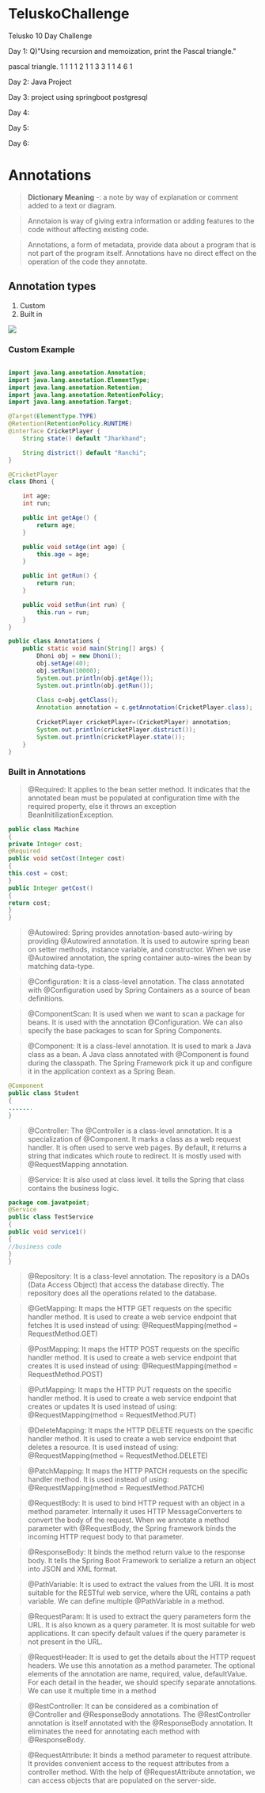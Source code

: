 # TeluskoChallenge
Telusko 10 Day Challenge

Day 1:
Q)"Using recursion and memoization, print the Pascal triangle."

pascal triangle.
      1
     1  1
    1 2  1
   1  3 3 1
  1  4   6  1
  
Day 2: Java Project

Day 3: project using springboot postgresql

Day 4: 

Day 5:

Day 6:
# Annotations

> **Dictionary Meaning** -: a note by way of explanation or comment added to a text or diagram. 

> Annotaion is way of giving extra information or adding features to the code without affecting existing code.

> Annotations, a form of metadata, provide data about a program that is not part of the program itself. Annotations have no direct effect on the operation of the code they annotate.

## Annotation types
1.  Custom
2.  Built in

![](JavaAnnotations.jpg)

### Custom Example
```java

import java.lang.annotation.Annotation;
import java.lang.annotation.ElementType;
import java.lang.annotation.Retention;
import java.lang.annotation.RetentionPolicy;
import java.lang.annotation.Target;

@Target(ElementType.TYPE)
@Retention(RetentionPolicy.RUNTIME)
@interface CricketPlayer {
	String state() default "Jharkhand";

	String district() default "Ranchi";
}

@CricketPlayer
class Dhoni {

	int age;
	int run;

	public int getAge() {
		return age;
	}

	public void setAge(int age) {
		this.age = age;
	}

	public int getRun() {
		return run;
	}

	public void setRun(int run) {
		this.run = run;
	}
}

public class Annotations {
	public static void main(String[] args) {
		Dhoni obj = new Dhoni();
		obj.setAge(40);
		obj.setRun(10000);
		System.out.println(obj.getAge());
		System.out.println(obj.getRun());
		
		Class c=obj.getClass();
		Annotation annotation = c.getAnnotation(CricketPlayer.class);
		
		CricketPlayer cricketPlayer=(CricketPlayer) annotation;
		System.out.println(cricketPlayer.district());
		System.out.println(cricketPlayer.state());
	}
}

```
### Built in Annotations
> @Required: It applies to the bean setter method. It indicates that the annotated bean must be populated at configuration time with the required property, else it throws an exception BeanInitilizationException.

```java
public class Machine   
{  
private Integer cost;  
@Required  
public void setCost(Integer cost)   
{  
this.cost = cost;  
}  
public Integer getCost()   
{  
return cost;  
}     
}  

```
>@Autowired: Spring provides annotation-based auto-wiring by providing @Autowired annotation. It is used to autowire spring bean on setter methods, instance variable, and constructor. When we use @Autowired annotation, the spring container auto-wires the bean by matching data-type.

>@Configuration: It is a class-level annotation. The class annotated with @Configuration used by Spring Containers as a source of bean definitions.

>@ComponentScan: It is used when we want to scan a package for beans. It is used with the annotation @Configuration. We can also specify the base packages to scan for Spring Components.

>@Component: It is a class-level annotation. It is used to mark a Java class as a bean. A Java class annotated with @Component is found during the classpath. The Spring Framework pick it up and configure it in the application context as a Spring Bean.

```java
@Component  
public class Student  
{  
.......  
}  
```
>@Controller: The @Controller is a class-level annotation. It is a specialization of @Component. It marks a class as a web request handler. It is often used to serve web pages. By default, it returns a string that indicates which route to redirect. It is mostly used with @RequestMapping annotation.

>@Service: It is also used at class level. It tells the Spring that class contains the business logic.

```java
package com.javatpoint;  
@Service  
public class TestService  
{  
public void service1()  
{  
//business code  
}  
}  
```
>@Repository: It is a class-level annotation. The repository is a DAOs (Data Access Object) that access the database directly. The repository does all the operations related to the database.

>@GetMapping: It maps the HTTP GET requests on the specific handler method. It is used to create a web service endpoint that fetches It is used instead of using: @RequestMapping(method = RequestMethod.GET)

>@PostMapping: It maps the HTTP POST requests on the specific handler method. It is used to create a web service endpoint that creates It is used instead of using: @RequestMapping(method = RequestMethod.POST)

>@PutMapping: It maps the HTTP PUT requests on the specific handler method. It is used to create a web service endpoint that creates or updates It is used instead of using: @RequestMapping(method = RequestMethod.PUT)

>@DeleteMapping: It maps the HTTP DELETE requests on the specific handler method. It is used to create a web service endpoint that deletes a resource. It is used instead of using: @RequestMapping(method = RequestMethod.DELETE)

>@PatchMapping: It maps the HTTP PATCH requests on the specific handler method. It is used instead of using: @RequestMapping(method = RequestMethod.PATCH)

>@RequestBody: It is used to bind HTTP request with an object in a method parameter. Internally it uses HTTP MessageConverters to convert the body of the request. When we annotate a method parameter with @RequestBody, the Spring framework binds the incoming HTTP request body to that parameter.

>@ResponseBody: It binds the method return value to the response body. It tells the Spring Boot Framework to serialize a return an object into JSON and XML format.

>@PathVariable: It is used to extract the values from the URI. It is most suitable for the RESTful web service, where the URL contains a path variable. We can define multiple @PathVariable in a method.

>@RequestParam: It is used to extract the query parameters form the URL. It is also known as a query parameter. It is most suitable for web applications. It can specify default values if the query parameter is not present in the URL.

>@RequestHeader: It is used to get the details about the HTTP request headers. We use this annotation as a method parameter. The optional elements of the annotation are name, required, value, defaultValue. For each detail in the header, we should specify separate annotations. We can use it multiple time in a method

>@RestController: It can be considered as a combination of @Controller and @ResponseBody annotations. The @RestController annotation is itself annotated with the @ResponseBody annotation. It eliminates the need for annotating each method with @ResponseBody.

>@RequestAttribute: It binds a method parameter to request attribute. It provides convenient access to the request attributes from a controller method. With the help of @RequestAttribute annotation, we can access objects that are populated on the server-side.
